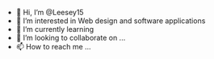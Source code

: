 - 👋 Hi, I’m @Leesey15
- 👀 I’m interested in Web design and software applications 
- 🌱 I’m currently learning 
- 💞️ I’m looking to collaborate on ...
- 📫 How to reach me ...

<!---
Leesey15/Leesey15 is a ✨ special ✨ repository because its `README.md` (this file) appears on your GitHub profile.
You can click the Preview link to take a look at your changes.
--->
